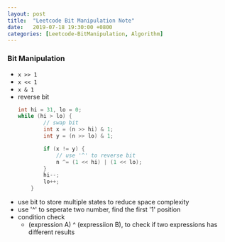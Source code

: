```yaml
---
layout: post
title:  "Leetcode Bit Manipulation Note"
date:   2019-07-18 19:30:00 +0800
categories: [Leetcode-BitManipulation, Algorithm]
---
```

### Bit Manipulation
- `x >> 1`
- `x << 1`
- `x & 1`
- reverse bit
    ```java
    int hi = 31, lo = 0;
    while (hi > lo) {
            // swap bit
            int x = (n >> hi) & 1;
            int y = (n >> lo) & 1;

            if (x != y) {
                // use '^' to reverse bit
                n ^= (1 << hi) | (1 << lo);
            }
            hi--;
            lo++;
        }
    ```
- use bit to store multiple states to reduce space complexity
- use '^' to seperate two number, find the first '1' position
- condition check
    - (expression A) ^ (expressiion B), to check if two expressions has different results
 